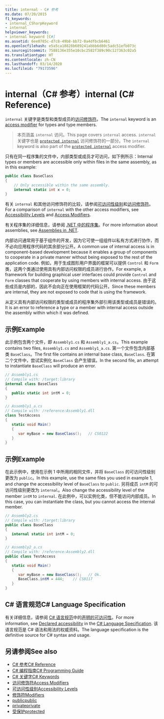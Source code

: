 ```yaml
---
title: internal - C# 参考
ms.date: 07/20/2015
f1_keywords:
- internal_CSharpKeyword
- internal
helpviewer_keywords:
- internal keyword [C#]
ms.assetid: 6ee0785c-d7c8-49b8-bb72-0a4dfbcb6461
ms.openlocfilehash: e5a5ca18828b689241abbb6d80c5adc51efb073c
ms.sourcegitcommit: 7588136e355e10cbc2582f389c90c127363c02a5
ms.translationtype: HT
ms.contentlocale: zh-CN
ms.lasthandoff: 03/14/2020
ms.locfileid: "79173596"
---
```

# <a name="internal-c-reference"></a><span data-ttu-id="5ccc7-102">internal（C# 参考）</span><span class="sxs-lookup"><span data-stu-id="5ccc7-102">internal (C# Reference)</span></span>
<span data-ttu-id="5ccc7-103">`internal` 关键字是类型和类型成员的[访问修饰符](./access-modifiers.md)。</span><span class="sxs-lookup"><span data-stu-id="5ccc7-103">The `internal` keyword is an [access modifier](./access-modifiers.md) for types and type members.</span></span>
  
 > <span data-ttu-id="5ccc7-104">本页涵盖 `internal` 访问。</span><span class="sxs-lookup"><span data-stu-id="5ccc7-104">This page covers `internal` access.</span></span> <span data-ttu-id="5ccc7-105">`internal` 关键字也是 [`protected internal`](./protected-internal.md) 访问修饰符的一部分。</span><span class="sxs-lookup"><span data-stu-id="5ccc7-105">The `internal` keyword is also part of the [`protected internal`](./protected-internal.md) access modifier.</span></span>
  
<span data-ttu-id="5ccc7-106">只有在同一程序集的文件中，内部类型或成员才可访问，如下例所示：</span><span class="sxs-lookup"><span data-stu-id="5ccc7-106">Internal types or members are accessible only within files in the same assembly, as in this example:</span></span>  
  
```csharp  
public class BaseClass
{  
    // Only accessible within the same assembly.
    internal static int x = 0;
}  
```  

 <span data-ttu-id="5ccc7-107">有关 `internal` 和其他访问修饰符的比较，请参阅[可访问性级别](./accessibility-levels.md)和[访问修饰符](../../programming-guide/classes-and-structs/access-modifiers.md)。</span><span class="sxs-lookup"><span data-stu-id="5ccc7-107">For a comparison of `internal` with the other access modifiers, see [Accessibility Levels](./accessibility-levels.md) and [Access Modifiers](../../programming-guide/classes-and-structs/access-modifiers.md).</span></span>  
  
 <span data-ttu-id="5ccc7-108">有关程序集的详细信息，请参阅 [.NET 中的程序集](../../../standard/assembly/index.md)。</span><span class="sxs-lookup"><span data-stu-id="5ccc7-108">For more information about assemblies, see [Assemblies in .NET](../../../standard/assembly/index.md).</span></span>  
  
 <span data-ttu-id="5ccc7-109">内部访问通常用于基于组件的开发，因为它可使一组组件以私有方式进行协作，而不必向应用程序代码的其余部分公开。</span><span class="sxs-lookup"><span data-stu-id="5ccc7-109">A common use of internal access is in component-based development because it enables a group of components to cooperate in a private manner without being exposed to the rest of the application code.</span></span> <span data-ttu-id="5ccc7-110">例如，用于生成图形用户界面的框架可以提供 `Control` 和 `Form` 类，这两个类通过使用具有内部访问权限的成员进行协作。</span><span class="sxs-lookup"><span data-stu-id="5ccc7-110">For example, a framework for building graphical user interfaces could provide `Control` and `Form` classes that cooperate by using members with internal access.</span></span> <span data-ttu-id="5ccc7-111">由于这些成员是内部的，因此不会向正在使用框架的代码公开。</span><span class="sxs-lookup"><span data-stu-id="5ccc7-111">Since these members are internal, they are not exposed to code that is using the framework.</span></span>  
  
 <span data-ttu-id="5ccc7-112">从定义具有内部访问权限的类型或成员的程序集外部引用该类型或成员是错误的。</span><span class="sxs-lookup"><span data-stu-id="5ccc7-112">It is an error to reference a type or a member with internal access outside the assembly within which it was defined.</span></span>  
  
## <a name="example"></a><span data-ttu-id="5ccc7-113">示例</span><span class="sxs-lookup"><span data-stu-id="5ccc7-113">Example</span></span>  
 <span data-ttu-id="5ccc7-114">此示例包含两个文件，即 `Assembly1.cs` 和 `Assembly1_a.cs`。</span><span class="sxs-lookup"><span data-stu-id="5ccc7-114">This example contains two files, `Assembly1.cs` and `Assembly1_a.cs`.</span></span> <span data-ttu-id="5ccc7-115">第一个文件包含内部基类 `BaseClass`。</span><span class="sxs-lookup"><span data-stu-id="5ccc7-115">The first file contains an internal base class, `BaseClass`.</span></span> <span data-ttu-id="5ccc7-116">在第二个文件中，尝试实例化 `BaseClass` 会产生错误。</span><span class="sxs-lookup"><span data-stu-id="5ccc7-116">In the second file, an attempt to instantiate `BaseClass` will produce an error.</span></span>  
  
```csharp  
// Assembly1.cs  
// Compile with: /target:library  
internal class BaseClass
{  
   public static int intM = 0;  
}  
```  
  
```csharp  
// Assembly1_a.cs  
// Compile with: /reference:Assembly1.dll  
class TestAccess
{  
   static void Main()
   {  
      var myBase = new BaseClass();   // CS0122  
   }  
}  
```  
  
## <a name="example"></a><span data-ttu-id="5ccc7-117">示例</span><span class="sxs-lookup"><span data-stu-id="5ccc7-117">Example</span></span>  
 <span data-ttu-id="5ccc7-118">在此示例中，使用在示例 1 中所用的相同文件，并将 `BaseClass` 的可访问性级别更改为 `public`。</span><span class="sxs-lookup"><span data-stu-id="5ccc7-118">In this example, use the same files you used in example 1, and change the accessibility level of `BaseClass` to `public`.</span></span> <span data-ttu-id="5ccc7-119">另将成员 `intM` 的可访问性级别更改为 `internal`。</span><span class="sxs-lookup"><span data-stu-id="5ccc7-119">Also change the accessibility level of the member `intM` to `internal`.</span></span> <span data-ttu-id="5ccc7-120">在此例中，可以实例化类，但不能访问内部成员。</span><span class="sxs-lookup"><span data-stu-id="5ccc7-120">In this case, you can instantiate the class, but you cannot access the internal member.</span></span>  
  
```csharp  
// Assembly2.cs  
// Compile with: /target:library  
public class BaseClass
{  
   internal static int intM = 0;  
}  
```  
  
```csharp  
// Assembly2_a.cs  
// Compile with: /reference:Assembly2.dll  
public class TestAccess
{  
   static void Main()
   {  
      var myBase = new BaseClass();   // Ok.  
      BaseClass.intM = 444;    // CS0117  
   }  
}  
```  
  
## <a name="c-language-specification"></a><span data-ttu-id="5ccc7-121">C# 语言规范</span><span class="sxs-lookup"><span data-stu-id="5ccc7-121">C# Language Specification</span></span>  

<span data-ttu-id="5ccc7-122">有关详细信息，请参阅 [C# 语言规范](/dotnet/csharp/language-reference/language-specification/introduction)中的[声明的可访问性](~/_csharplang/spec/basic-concepts.md#declared-accessibility)。</span><span class="sxs-lookup"><span data-stu-id="5ccc7-122">For more information, see [Declared accessibility](~/_csharplang/spec/basic-concepts.md#declared-accessibility) in the [C# Language Specification](/dotnet/csharp/language-reference/language-specification/introduction).</span></span> <span data-ttu-id="5ccc7-123">该语言规范是 C# 语法和用法的权威资料。</span><span class="sxs-lookup"><span data-stu-id="5ccc7-123">The language specification is the definitive source for C# syntax and usage.</span></span>
  
## <a name="see-also"></a><span data-ttu-id="5ccc7-124">另请参阅</span><span class="sxs-lookup"><span data-stu-id="5ccc7-124">See also</span></span>

- [<span data-ttu-id="5ccc7-125">C# 参考</span><span class="sxs-lookup"><span data-stu-id="5ccc7-125">C# Reference</span></span>](../index.md)
- [<span data-ttu-id="5ccc7-126">C# 编程指南</span><span class="sxs-lookup"><span data-stu-id="5ccc7-126">C# Programming Guide</span></span>](../../programming-guide/index.md)
- [<span data-ttu-id="5ccc7-127">C# 关键字</span><span class="sxs-lookup"><span data-stu-id="5ccc7-127">C# Keywords</span></span>](./index.md)
- [<span data-ttu-id="5ccc7-128">访问修饰符</span><span class="sxs-lookup"><span data-stu-id="5ccc7-128">Access Modifiers</span></span>](./access-modifiers.md)
- [<span data-ttu-id="5ccc7-129">可访问性级别</span><span class="sxs-lookup"><span data-stu-id="5ccc7-129">Accessibility Levels</span></span>](./accessibility-levels.md)
- [<span data-ttu-id="5ccc7-130">修饰符</span><span class="sxs-lookup"><span data-stu-id="5ccc7-130">Modifiers</span></span>](index.md)
- [<span data-ttu-id="5ccc7-131">public</span><span class="sxs-lookup"><span data-stu-id="5ccc7-131">public</span></span>](./public.md)
- [<span data-ttu-id="5ccc7-132">private</span><span class="sxs-lookup"><span data-stu-id="5ccc7-132">private</span></span>](./private.md)
- [<span data-ttu-id="5ccc7-133">受保护</span><span class="sxs-lookup"><span data-stu-id="5ccc7-133">protected</span></span>](./protected.md)
